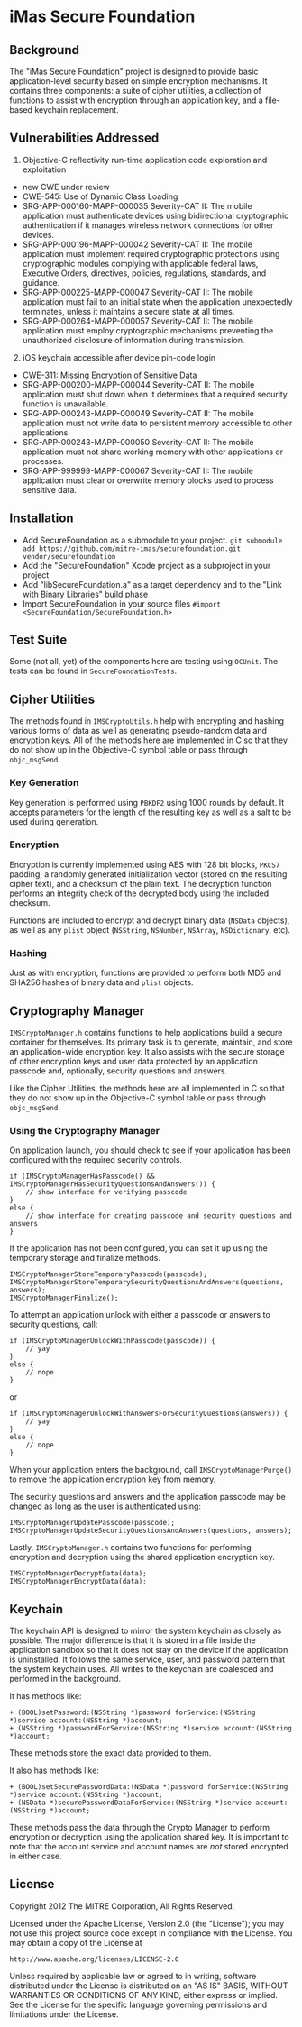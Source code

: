 # iMas Secure Foundation

## Background

The "iMas Secure Foundation" project is designed to provide basic application-level security based on simple encryption mechanisms. It contains three components: a suite of cipher utilities, a collection of functions to assist with encryption through an application key, and a file-based keychain replacement.

## Vulnerabilities Addressed

1. Objective-C reflectivity run-time application code exploration and exploitation
  - new CWE under review
  - CWE-545: Use of Dynamic Class Loading
  - SRG-APP-000160-MAPP-000035 Severity-CAT II: The mobile application must authenticate devices using bidirectional cryptographic authentication if it manages wireless network connections for other devices.
  - SRG-APP-000196-MAPP-000042 Severity-CAT II: The mobile application must implement required cryptographic protections using cryptographic modules complying with applicable federal laws, Executive Orders, directives, policies, regulations, standards, and guidance.
  - SRG-APP-000225-MAPP-000047 Severity-CAT II: The mobile application must fail to an initial state when the application unexpectedly terminates, unless it maintains a secure state at all times.
  - SRG-APP-000264-MAPP-000057 Severity-CAT II: The mobile application must employ cryptographic mechanisms preventing the unauthorized disclosure of information during transmission.
2. iOS keychain accessible after device pin-code login
  - CWE-311: Missing Encryption of Sensitive Data
  - SRG-APP-000200-MAPP-000044 Severity-CAT II: The mobile application must shut down when it determines that a required security function is unavailable.
  - SRG-APP-000243-MAPP-000049 Severity-CAT II: The mobile application must not write data to persistent memory accessible to other applications.
  - SRG-APP-000243-MAPP-000050 Severity-CAT II: The mobile application must not share working memory with other applications or processes.
  - SRG-APP-999999-MAPP-000067 Severity-CAT II: The mobile application must clear or overwrite memory blocks used to process sensitive data.

## Installation

- Add SecureFoundation as a submodule to your project. `git submodule add https://github.com/mitre-imas/securefoundation.git vendor/securefoundation`
- Add the "SecureFoundation" Xcode project as a subproject in your project
- Add "libSecureFoundation.a" as a target dependency and to the "Link with Binary Libraries" build phase
- Import SecureFoundation in your source files `#import <SecureFoundation/SecureFoundation.h>`

## Test Suite

Some (not all, yet) of the components here are testing using `OCUnit`. The tests can be found in `SecureFoundationTests`.

## Cipher Utilities

The methods found in `IMSCryptoUtils.h` help with encrypting and hashing various forms of data as well as generating pseudo-random data and encryption keys. All of the methods here are implemented in C so that they do not show up in the Objective-C symbol table or pass through `objc_msgSend`.

### Key Generation

Key generation is performed using `PBKDF2` using 1000 rounds by default. It accepts parameters for the length of the resulting key as well as a salt to be used during generation.

### Encryption

Encryption is currently implemented using AES with 128 bit blocks, `PKCS7` padding, a randomly generated initialization vector (stored on the resulting cipher text), and a checksum of the plain text. The decryption function performs an integrity check of the decrypted body using the included checksum.

Functions are included to encrypt and decrypt binary data (`NSData` objects), as well as any `plist` object (`NSString`, `NSNumber`, `NSArray`, `NSDictionary`, etc).

### Hashing

Just as with encryption, functions are provided to perform both MD5 and SHA256 hashes of binary data and `plist` objects.

## Cryptography Manager

`IMSCryptoManager.h` contains functions to help applications build a secure container for themselves. Its primary task is to generate, maintain, and store an application-wide encryption key. It also assists with the secure storage of other encryption keys and user data protected by an application passcode and, optionally, security questions and answers.

Like the Cipher Utilities, the methods here are all implemented in C so that they do not show up in the Objective-C symbol table or pass through `objc_msgSend`.

### Using the Cryptography Manager

On application launch, you should check to see if your application has been configured with the required security controls.

    if (IMSCryptoManagerHasPasscode() && IMSCryptoManagerHasSecurityQuestionsAndAnswers()) {
        // show interface for verifying passcode
    }
    else {
        // show interface for creating passcode and security questions and answers
    }

If the application has not been configured, you can set it up using the temporary storage and finalize methods.

    IMSCryptoManagerStoreTemporaryPasscode(passcode);
    IMSCryptoManagerStoreTemporarySecurityQuestionsAndAnswers(questions, answers);
    IMSCryptoManagerFinalize();

To attempt an application unlock with either a passcode or answers to security questions, call:

    if (IMSCryptoManagerUnlockWithPasscode(passcode)) {
        // yay
    }
    else {
        // nope
    }

or

    if (IMSCryptoManagerUnlockWithAnswersForSecurityQuestions(answers)) {
        // yay
    }
    else {
        // nope
    }

When your application enters the background, call `IMSCryptoManagerPurge()` to remove the application encryption key from memory.

The security questions and answers and the application passcode may be changed as long as the user is authenticated using:

    IMSCryptoManagerUpdatePasscode(passcode);
    IMSCryptoManagerUpdateSecurityQuestionsAndAnswers(questions, answers);

Lastly, `IMSCryptoManager.h` contains two functions for performing encryption and decryption using the shared application encryption key.

    IMSCryptoManagerDecryptData(data);
    IMSCryptoManagerEncryptData(data);

## Keychain

The keychain API is designed to mirror the system keychain as closely as possible. The major difference is that it is stored in a file inside the application sandbox so that it does not stay on the device if the application is uninstalled. It follows the same service, user, and password pattern that the system keychain uses. All writes to the keychain are coalesced and performed in the background.

It has methods like:

    + (BOOL)setPassword:(NSString *)password forService:(NSString *)service account:(NSString *)account;
    + (NSString *)passwordForService:(NSString *)service account:(NSString *)account;
    
These methods store the exact data provided to them.

It also has methods like:

    + (BOOL)setSecurePasswordData:(NSData *)password forService:(NSString *)service account:(NSString *)account;
    + (NSData *)securePasswordDataForService:(NSString *)service account:(NSString *)account;
    
These methods pass the data through the Crypto Manager to perform encryption or decryption using the application shared key. It is important to note that the account service and account names are *not* stored encrypted in either case.

## License

Copyright 2012 The MITRE Corporation, All Rights Reserved.

Licensed under the Apache License, Version 2.0 (the "License");
you may not use this project source code except in compliance with the License.
You may obtain a copy of the License at

    http://www.apache.org/licenses/LICENSE-2.0

Unless required by applicable law or agreed to in writing, software
distributed under the License is distributed on an "AS IS" BASIS,
WITHOUT WARRANTIES OR CONDITIONS OF ANY KIND, either express or implied.
See the License for the specific language governing permissions and
limitations under the License.
